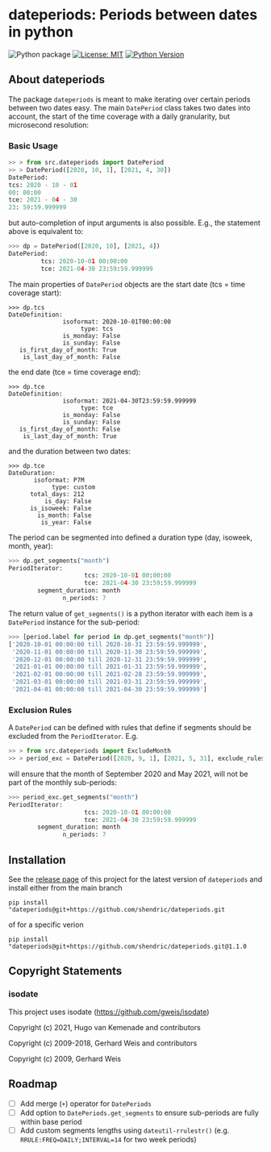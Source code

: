# dateperiods: Periods between dates in python

![Python package](https://github.com/pysiral/dateperiods/workflows/Python%20package/badge.svg)
[![License: MIT](https://img.shields.io/badge/License-MIT-green.svg)](https://choosealicense.com/licenses/mit/)
[![Python Version](https://img.shields.io/badge/python-3.7,_3.8,_3.9,_3.10,_3.11,_3.12-blue)](https://www.python.org/downloads/)

## About dateperiods

The package `dateperiods` is meant to make iterating over certain periods between two dates easy. The main `DatePeriod` class takes two dates into account, the start of the time coverage with a daily granularity, but microsecond resolution:


### Basic Usage

```python
>> > from src.dateperiods import DatePeriod
>> > DatePeriod([2020, 10, 1], [2021, 4, 30])
DatePeriod:
tcs: 2020 - 10 - 01
00: 00:00
tce: 2021 - 04 - 30
23: 59:59.999999
```

but auto-completion of input arguments is also possible. E.g., the statement above is equivalent to: 

```python
>>> dp = DatePeriod([2020, 10], [2021, 4])
DatePeriod:
         tcs: 2020-10-01 00:00:00
         tce: 2021-04-30 23:59:59.999999
```

The main properties of `DatePeriod` objects are the start date (tcs = time coverage start):

```
>>> dp.tcs
DateDefinition:
               isoformat: 2020-10-01T00:00:00
                    type: tcs
               is_monday: False
               is_sunday: False
   is_first_day_of_month: True
    is_last_day_of_month: False
```

the end date (tce = time coverage end):

```
>>> dp.tce
DateDefinition:
               isoformat: 2021-04-30T23:59:59.999999
                    type: tce
               is_monday: False
               is_sunday: False
   is_first_day_of_month: False
    is_last_day_of_month: True
```

and the duration between two dates:

```
>>> dp.tce
DateDuration:
       isoformat: P7M
            type: custom
      total_days: 212
          is_day: False
      is_isoweek: False
        is_month: False
         is_year: False
```

The period can be segmented into defined a duration type (day, isoweek, month, year):

```python
>>> dp.get_segments("month")
PeriodIterator:
                     tcs: 2020-10-01 00:00:00
                     tce: 2021-04-30 23:59:59.999999
        segment_duration: month
               n_periods: 7
```

The return value of `get_segments()` is a python iterator with each item is a `DatePeriod` instance for the sub-period: 

```python
>>> [period.label for period in dp.get_segments("month")]
['2020-10-01 00:00:00 till 2020-10-31 23:59:59.999999',
 '2020-11-01 00:00:00 till 2020-11-30 23:59:59.999999',
 '2020-12-01 00:00:00 till 2020-12-31 23:59:59.999999',
 '2021-01-01 00:00:00 till 2021-01-31 23:59:59.999999',
 '2021-02-01 00:00:00 till 2021-02-28 23:59:59.999999',
 '2021-03-01 00:00:00 till 2021-03-31 23:59:59.999999',
 '2021-04-01 00:00:00 till 2021-04-30 23:59:59.999999']
```

### Exclusion Rules

A `DatePeriod` can be defined with rules that define if segments should be 
excluded from the `PeriodIterator`. E.g.

```python
>> > from src.dateperiods import ExcludeMonth
>> > period_exc = DatePeriod([2020, 9, 1], [2021, 5, 31], exclude_rules=ExcludeMonth([5, 9]))
```
will ensure that the month of September 2020 and May 2021, will not be part
of the monthly sub-periods: 

```python
>>> period_exc.get_segments("month")
PeriodIterator:
                     tcs: 2020-10-01 00:00:00
                     tce: 2021-04-30 23:59:59.999999
        segment_duration: month
               n_periods: 7
```

## Installation

See the [release page](https://github.com/shendric/dateperiods/releases) of this project for the latest version of `dateperiods` and install either from the main branch

`pip install "dateperiods@git+https://github.com/shendric/dateperiods.git`

of for a specific verion

`pip install "dateperiods@git+https://github.com/shendric/dateperiods.git@1.1.0`

## Copyright Statements

### isodate

This project uses isodate (https://github.com/gweis/isodate)

Copyright (c) 2021, Hugo van Kemenade and contributors

Copyright (c) 2009-2018, Gerhard Weis and contributors

Copyright (c) 2009, Gerhard Weis

## Roadmap

- [ ] Add merge (`+`) operator for `DatePeriods`
- [ ] Add option to `DatePeriods.get_segments` to ensure sub-periods are fully within base period
- [ ] Add custom segments lengths using `dateutil-rrulestr()` (e.g. `RRULE:FREQ=DAILY;INTERVAL=14` for two week periods)
